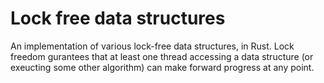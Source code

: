 # Lock free data structures

An implementation of various lock-free data structures, in Rust. Lock freedom gurantees that at least one thread accessing a data structure (or exeucting some other algorithm) can make forward progress at any point.